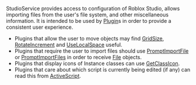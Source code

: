 StudioService provides access to configuration of Roblox Studio, allows
importing files from the user's file system, and other miscellaneous
information. It is intended to be used by [Plugin](https://create.roblox.com/docs/reference/engine/classes/Plugin)s in order to provide a
consistent user experience.

- Plugins that allow the user to move objects may find
  [GridSize](https://create.roblox.com/docs/reference/engine/classes/StudioService#GridSize),
  [RotateIncrement](https://create.roblox.com/docs/reference/engine/classes/StudioService#RotateIncrement) and
  [UseLocalSpace](https://create.roblox.com/docs/reference/engine/classes/StudioService#UseLocalSpace) useful.
- Plugins that require the user to import files should use
  [PromptImportFile](https://create.roblox.com/docs/reference/engine/classes/StudioService#PromptImportFile) or
  [PromptImportFiles](https://create.roblox.com/docs/reference/engine/classes/StudioService#PromptImportFiles) in order to receive
  [File](https://create.roblox.com/docs/reference/engine/classes/File) objects.
- Plugins that display icons of Instance classes can use
  [GetClassIcon](https://create.roblox.com/docs/reference/engine/classes/StudioService#GetClassIcon).
- Plugins that care about which script is currently being edited (if any) can
  read this from [ActiveScript](https://create.roblox.com/docs/reference/engine/classes/StudioService#ActiveScript).